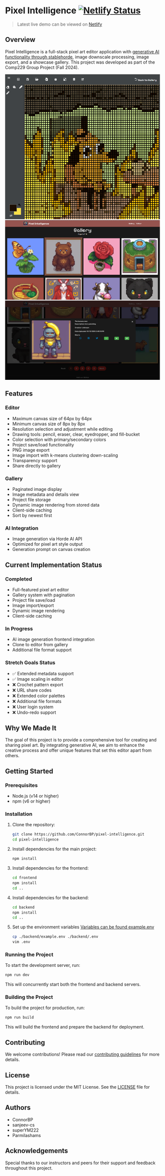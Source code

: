 # Pixel Intelligence [![Netlify Status](https://api.netlify.com/api/v1/badges/e2ce0974-8673-4cd8-bc26-cbcb41fe36e6/deploy-status)](https://app.netlify.com/sites/229-pixelai/deploys)


> Latest live demo can be viewed on [Netlify](https://229-pixelai.netlify.app)

## Overview

Pixel Intelligence is a full-stack pixel art editor application with [generative AI functionality through stablehorde](https://stablehorde.net/), image downscale processing, image export, and a showcase gallery. This project was developed as part of the Comp229 Group Project (Fall 2024).

![picture of the editor page](./docs/this_is_fine.png)
![picture of the gallery page](./docs/gallery.png)
![picture of the gallery page with image details overlay](./docs/gallery2.png)

## Features

### Editor
- Maximum canvas size of 64px by 64px
- Minimum canvas size of 8px by 8px
- Resolution selection and adjustment while editing
- Drawing tools: pencil, eraser, clear, eyedropper, and fill-bucket
- Color selection with primary/secondary colors
- Project save/load functionality
- PNG image export
- Image import with k-means clustering down-scaling
- Transparency support
- Share directly to gallery

### Gallery
- Paginated image display
- Image metadata and details view
- Project file storage
- Dynamic image rendering from stored data
- Client-side caching
- Sort by newest first

### AI Integration
- Image generation via Horde AI API
- Optimized for pixel art style output
- Generation prompt on canvas creation

## Current Implementation Status

### Completed
- Full-featured pixel art editor
- Gallery system with pagination
- Project file save/load
- Image import/export
- Dynamic image rendering
- Client-side caching

### In Progress
- AI image generation frontend integration
- Clone to editor from gallery
- Additional file format support

### Stretch Goals Status
- ✅ Extended metadata support
- ✅ Image scaling in editor
- ❌ Crochet pattern export
- ❌ URL share codes
- ❌ Extended color palettes  
- ❌ Additional file formats
- ❌ User login system
- ❌ Undo-redo support

## Why We Made It

The goal of this project is to provide a comprehensive tool for creating and sharing pixel art. By integrating generative AI, we aim to enhance the creative process and offer unique features that set this editor apart from others.

## Getting Started

### Prerequisites

- Node.js (v14 or higher)
- npm (v6 or higher)

### Installation

1. Clone the repository:
    ```sh
    git clone https://github.com/ConnorBP/pixel-intelligence.git
    cd pixel-intelligence
    ```

2. Install dependencies for the main project:
    ```sh
    npm install
    ```

3. Install dependencies for the frontend:
    ```sh
    cd frontend
    npm install
    cd ..
    ```

4. Install dependencies for the backend:
    ```sh
    cd backend
    npm install
    cd ..
    ```

5. Set up the environment variables
    [Variables can be found example.env](./backend/example.env)
    ```sh
    cp ./backend/example.env ./backend/.env
    vim .env
    ```

### Running the Project

To start the development server, run:
```sh
npm run dev
```

This will concurrently start both the frontend and backend servers.

### Building the Project

To build the project for production, run:
```sh
npm run build
```

This will build the frontend and prepare the backend for deployment.

## Contributing

We welcome contributions! Please read our [contributing guidelines](CONTRIBUTING.md) for more details.

## License

This project is licensed under the MIT License. See the [LICENSE](LICENSE) file for details.

## Authors

- ConnorBP
- sanjeev-cs
- superYM222
- Parmilashams

## Acknowledgements

Special thanks to our instructors and peers for their support and feedback throughout this project.
